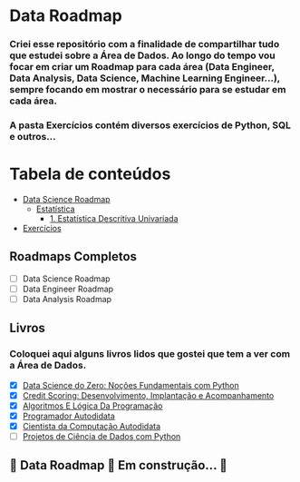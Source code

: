 # Data Roadmap

### Criei esse repositório com a finalidade de compartilhar tudo que estudei sobre a Área de Dados. Ao longo do tempo vou focar em criar um Roadmap para cada área (Data Engineer, Data Analysis, Data Science, Machine Learning Engineer...), sempre focando em mostrar o necessário para se estudar em cada área. 
### A pasta Exercícios contém diversos exercícios de Python, SQL e outros...

# Tabela de conteúdos
<!--ts-->
   * [Data Science Roadmap](https://github.com/Math-Muniz/Data-Roadmap/tree/main/Data-Science-Roadmap)
       * [Estatística](https://github.com/Math-Muniz/Data-Roadmap/tree/main/Data-Science-Roadmap/Estatistica)
           * [1. Estatística Descritiva Univariada](https://github.com/Math-Muniz/Data-Roadmap/tree/main/Data-Science-Roadmap/Estatistica/1.Estatistica-Descritiva-Univariada)
   * [Exercícios](https://github.com/Math-Muniz/Data-Roadmap/tree/main/Exercicios)
<!--te-->

## Roadmaps Completos

- [ ] Data Science Roadmap
- [ ] Data Engineer Roadmap
- [ ] Data Analysis Roadmap

## Livros
### Coloquei aqui alguns livros lidos que gostei que tem a ver com a Área de Dados.

- [X] [Data Science do Zero: Noções Fundamentais com Python](https://www.amazon.com.br/gp/product/8550811769/ref=ppx_yo_dt_b_asin_title_o03_s00?ie=UTF8&psc=1)
- [X] [Credit Scoring: Desenvolvimento, Implantação e Acompanhamento](https://www.amazon.com.br/gp/product/8550811769/ref=ppx_yo_dt_b_asin_title_o03_s00?ie=UTF8&psc=1)
- [X] [Algoritmos E Lógica Da Programação](https://www.amazon.com.br/gp/product/8522128146/ref=ppx_yo_dt_b_asin_title_o07_s00?ie=UTF8&psc=1)
- [X] [Programador Autodidata](https://www.amazon.com.br/gp/product/8575228358/ref=ppx_yo_dt_b_asin_title_o04_s00?ie=UTF8&psc=1)
- [X] [Cientista da Computação Autodidata](https://www.amazon.com.br/gp/product/8575228374/ref=ppx_yo_dt_b_asin_title_o03_s01?ie=UTF8&psc=1)
- [ ] [Projetos de Ciência de Dados com Python](https://www.amazon.com.br/gp/product/6586057108/ref=ppx_yo_dt_b_asin_title_o04_s00?ie=UTF8&psc=1)

## 🚧  Data Roadmap 🚀 Em construção...  🚧
